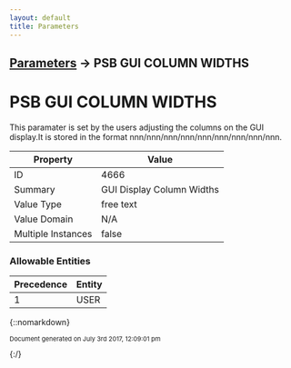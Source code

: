 ```yaml
---
layout: default
title: Parameters
---
```


## [Parameters](TableOfContents) &#8594; PSB GUI COLUMN WIDTHS
# PSB GUI COLUMN WIDTHS

This paramater is set by the users adjusting the columns on the GUI display.It is stored in the format nnn/nnn/nnn/nnn/nnn/nnn/nnn/nnn/nnn.

Property | Value
--- | ---
ID | 4666
Summary | GUI Display Column Widths
Value Type | free text
Value Domain | N/A
Multiple Instances | false

### Allowable Entities

Precedence | Entity
--- | ---
1 | USER

{::nomarkdown} <br/><p style="font-size: 11px">Document generated on July 3rd 2017, 12:09:01 pm</p>{:/}